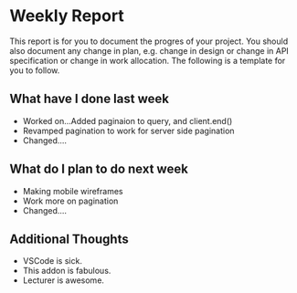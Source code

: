 # Weekly Report

This report is for you to document the progres of your project. You should also document any change in plan, e.g. change in design or change in API specification or change in work allocation. The following is a template for you to follow.

## What have I done last week

-   Worked on...Added paginaion to query, and client.end()
-   Revamped pagination to work for server side pagination
-   Changed....

## What do I plan to do next week

-   Making mobile wireframes
-   Work more on pagination
-   Changed....

## Additional Thoughts

-   VSCode is sick.
-   This addon is fabulous.
-   Lecturer is awesome.
